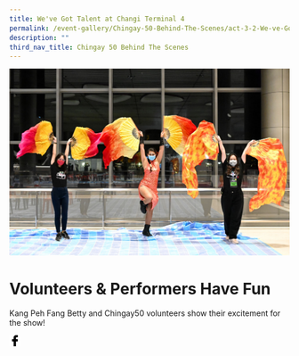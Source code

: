 ```yaml
---
title: We've Got Talent at Changi Terminal 4
permalink: /event-gallery/Chingay-50-Behind-The-Scenes/act-3-2-We-ve-Got-Talent-at-Terminal-4
description: ""
third_nav_title: Chingay 50 Behind The Scenes
---
```

![Act 3.2 We've Got Talent at Terminal 4](/images/Event%20Gallery/Behind%20The%20Scenes/Category%20Cover%20Photo-01.jpg)

# **Volunteers & Performers Have Fun**

Kang Peh Fang Betty and Chingay50 volunteers show their excitement for the show!

<a href="http://www.facebook.com/sharer.php?u=http://www.chingay.gov.sg/image/event-gallery/act-3-2-we%27ve-got-talent-at-terminal-4" style="float:left;">
	<img src="/images/facebook.png" style="width:auto;height:20px;">
</a>